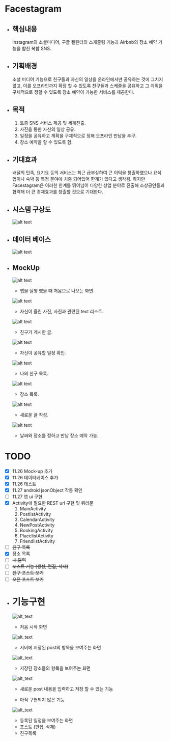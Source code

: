 # Facestagram
* ## 핵심내용
    Instagram의 소셜미디어, 구글 캘린더의 스케줄링 기능과 Airbnb의 장소 예약 기능을 합친 복합 SNS.
* ## 기획배경
    소셜 미디어 기능으로 친구들과 자신의 일상을 온라인에서만 공유하는 것에 그치지 않고, 이를 오프라인까지 확장 할 수 있도록 친구들과 스케줄을 공유하고 그 계획을 구체적으로 정할 수 있도록 장소 예약이 가능한 서비스를 제공한다.
* ## 목적
    1. 토종 SNS 서비스 제공 및 세계진출.
    1. 사진을 통한 자신의 일상 공유.
    1. 일정을 공유하고 계획을 구체적으로 정해 오프라인 만남을 추구.
    1. 장소 예약을 할 수 있도록 함.
* ## 기대효과
    배달의 민족, 요기요 등의 서비스는 최근 급부상하여 큰 이익을 창출하였으나 요식업이나 숙박 등 특정 분야에 치중 되어있어 한계가 있다고 생각됨. 하지만 Facestagram은 이러한 한계를 뛰어넘어 다양한 상업 분야로 진출해 소상공인들과 협력해 더 큰 경제효과를 창출할 것으로 기대한다.
* ## 시스템 구상도
    ![alt text](github/system.png)
* ## 데이터 베이스
    ![alt text](github/diagram.png)
* ## MockUp
    ![alt text](github/FirstPage.PNG)   
    * 앱을 실행 했을 때 처음으로 나오는 화면.
    
    ![alt text](github/PostView.PNG)
    * 자신이 올린 사진, 사진과 관련된 text 리스트.
    
    ![alt text](github/MyPost.PNG)
    * 친구가 게시한 글.
    
    ![alt text](github/Calendar.PNG)
    * 자신이 공유할 일정 확인.
    
    ![alt text](github/FriendsList.PNG)
    * 나의 친구 목록.
    
    ![alt text](github/Placelist.PNG)
    * 장소 목록.
    
    ![alt text](github/NewPost.PNG)
    * 새로운 글 작성.
    
    ![alt text](github/Booking.PNG)
    * 날짜와 장소를 정하고 만남 장소 예약 가능.
    
# TODO
- [x] 11.26 Mock-up 추가
- [x] 11.26 데이터베이스 추가
- [x] 11.26 테스트
- [x] 11.27 android jsonObject 작동 확인
- [ ] 11.27 앱 ui 구현
- [x] Activity에 필요한 REST url 구현 및 쿼리문
    1. MainActivity
    1. PostlistActivity
    1. CalendarActivity
    1. NewPostActivity
    1. BookingActivity
    1. PlacelistActivity
    1. FriendlistActivity
- [ ] ~~친구 목록~~
- [x]  장소 목록
- [ ] ~~내 달력~~
- [ ] ~~포스트 기능 (생성, 편집, 삭제)~~
- [ ] ~~친구 포스트 보기~~
- [ ] ~~오픈 포스트 보기~~

* # 기능구현
    ![alt_text](github/firsttime.PNG)
    * 처음 시작 화면
    
    ![alt_text](github/postlist.png)
    * 서버에 저장된 post의 항목을 보여주는 화면
    
    ![alt_text](github/placelistactivity.PNG)
    * 저장된 장소들의 항목을 보여주는 화면
    
    ![alt_text](github/newpostactivity.PNG)
    * 새로운 post 내용을 입력하고 저장 할 수 있는 기능
    
    * 아직 구현되지 않은 기능
    
    ![alt_text](github/calendarActivity.PNG)
    * 등록된 일정을 보여주는 화면
    * 포스트 (편집, 삭제)
    * 친구목록
    